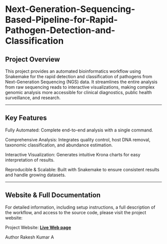 # Next-Generation-Sequencing-Based-Pipeline-for-Rapid-Pathogen-Detection-and-Classification

## Project Overview
This project provides an automated bioinformatics workflow using Snakemake for the rapid detection and classification of pathogens from Next-Generation Sequencing (NGS) data. It streamlines the entire analysis from raw sequencing reads to interactive visualizations, making complex genomic analysis more accessible for clinical diagnostics, public health surveillance, and research.

---

## Key Features
Fully Automated: Complete end-to-end analysis with a single command.

Comprehensive Analysis: Integrates quality control, host DNA removal, taxonomic classification, and abundance estimation.

Interactive Visualization: Generates intuitive Krona charts for easy interpretation of results.

Reproducible & Scalable: Built with Snakemake to ensure consistent results and handle growing datasets.

---

## Website & Full Documentation
For detailed information, including setup instructions, a full description of the workflow, and access to the source code, please visit the project website:

Project Website: **[Live Web page](https://rakesh8050.github.io/Next-Generation-Sequencing-Based-Pipeline-for-Rapid-Pathogen-Detection-and-Classification/)** 


Author
Rakesh Kumar A 
